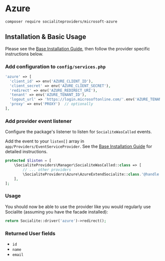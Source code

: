 # Azure

```bash
composer require socialiteproviders/microsoft-azure
```

## Installation & Basic Usage

Please see the [Base Installation Guide](https://socialiteproviders.com/usage/), then follow the provider specific instructions below.

### Add configuration to `config/services.php`

```php
'azure' => [    
  'client_id' => env('AZURE_CLIENT_ID'),
  'client_secret' => env('AZURE_CLIENT_SECRET'),
  'redirect' => env('AZURE_REDIRECT_URI'),
  'tenant' => env('AZURE_TENANT_ID'),
  'logout_url' => 'https://login.microsoftonline.com/'.env('AZURE_TENANT_ID').'/oauth2/v2.0/logout?post_logout_redirect_uri=',
  'proxy' => env('PROXY')  // optionally
],
```

### Add provider event listener

Configure the package's listener to listen for `SocialiteWasCalled` events.

Add the event to your `listen[]` array in `app/Providers/EventServiceProvider`. See the [Base Installation Guide](https://socialiteproviders.com/usage/) for detailed instructions.

```php
protected $listen = [
    \SocialiteProviders\Manager\SocialiteWasCalled::class => [
        // ... other providers
        \SocialiteProviders\Azure\AzureExtendSocialite::class.'@handle',
    ],
];
```

### Usage

You should now be able to use the provider like you would regularly use Socialite (assuming you have the facade installed):

```php
return Socialite::driver('azure')->redirect();
```

### Returned User fields

- ``id``
- ``name``
- ``email``
